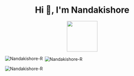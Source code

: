 <h1 align="center">Hi 👋, I'm Nandakishore</h1>

<!--
**Nandakishore-R/Nandakishore-R** is a ✨ _special_ ✨ repository because its `README.md` (this file) appears on your GitHub profile.

Here are some ideas to get you started:

- 🔭 I’m currently working on ...
- 🌱 I’m currently learning ...
- 👯 I’m looking to collaborate on ...
- 🤔 I’m looking for help with ...
- 💬 Ask me about ...
- 📫 How to reach me: ...
- 😄 Pronouns: ...
- ⚡ Fun fact: ...
-->

<div id="header" align="center">
  <img src="https://media.giphy.com/media/v1.Y2lkPTc5MGI3NjExZ2RwNzBsbWoyeWM2em5xamR4dTl3eDNsaWE0NzV4NmI5dHZrYnY4NSZlcD12MV9pbnRlcm5hbF9naWZfYnlfaWQmY3Q9Zw/R03zWv5p1oNSQd91EP/giphy.gif" width="100"/>
</div>
  
<p><img align="left" src="https://github-readme-stats.vercel.app/api/top-langs?username=Nandakishore-R&show_icons=true&locale=en&layout=compact" alt="Nandakishore-R" /></p>

<p>&nbsp;<img align="center" src="https://github-readme-stats.vercel.app/api?username=Nandakishore-R&show_icons=true&locale=en" alt="Nandakishore-R" /></p>

<p><img align="center" src="https://github-readme-streak-stats.herokuapp.com/?user=Nandakishore-R2&" alt="Nandakishore-R" /></p>
